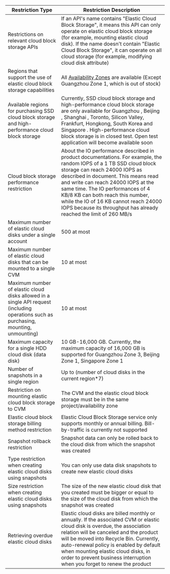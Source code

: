 | Restriction Type | Restriction Description | 
| --- |  --- |
| Restrictions on relevant cloud block storage APIs | If an API's name contains "Elastic Cloud Block Storage", it means this API can only operate on elastic cloud block storage (for example, mounting elastic cloud disk). If the name doesn't contain "Elastic Cloud Block Storage", it can operate on all cloud storage (for example, modifying cloud disk attribute) |
| Regions that support the use of elastic cloud block storage capabilities |  All [Availability Zones](https://cloud.tencent.com/doc/api/229/1286) are available (Except Guangzhou Zone 1, which is out of stock) |
| Available regions for purchasing SSD cloud block storage and high-performance cloud block storage | Currently, SSD cloud block storage and high-performance cloud block storage are only available for Guangzhou , Beijing , Shanghai , Toronto, Silicon Valley, Frankfurt, Hongkong, South Korea and Singapore . High-performance cloud block storage is in closed test. Open test application will become available soon |
| Cloud block storage performance restriction | About the IO performance described in product documentations. For example, the random IOPS of a 1 TB SSD cloud block storage can reach 24000 IOPS as described in document. This means read and write can reach 24000 IOPS at the same time. The IO performances of 4 KB/8 KB can both reach this number, while the IO of 16 KB cannot reach 24000 IOPS because its throughput has already reached the limit of 260 MB/s |
| Maximum number of elastic cloud disks under a single account | 500 at most |
| Maximum number of elastic cloud disks that can be mounted to a single CVM | 10 at most |
| Maximum number of elastic cloud disks allowed in a single API request (including operations such as purchasing, mounting, unmounting) | 10 at most |
| Maximum capacity for a single HDD cloud disk (data disk) |10 GB-16,000 GB. Currently, the maximum capacity of 16,000 GB is supported for Guangzhou Zone 3, Beijing Zone 1, Singapore Zone 1 |
| Number of snapshots in a single region | Up to (number of cloud disks in the current region\*7) |
| Restriction on mounting elastic cloud block storage to CVM |    The CVM and the elastic cloud block storage must be in the same project/availability zone |
| Elastic cloud block storage billing method restriction | Elastic Cloud Block Storage service only supports monthly or annual billing. Bill-by-traffic is currently not supported |
| Snapshot rollback restriction | Snapshot data can only be rolled back to the cloud disk from which the snapshot was created |
| Type restriction when creating elastic cloud disks using snapshots | You can only use data disk snapshots to create new elastic cloud disks |
| Size restriction when creating elastic cloud disks using snapshots | The size of the new elastic cloud disk that you created must be bigger or equal to the size of the cloud disk from which the snapshot was created |
| Retrieving overdue elastic cloud disks | Elastic cloud disks are billed monthly or annually. If the associated CVM or elastic cloud disk is overdue, the association relation will be canceled and the product will be moved into Recycle Bin. Currently, auto-renewal policy is enabled by default when mounting elastic cloud disks, in order to prevent business interruption when you forget to renew the product |
